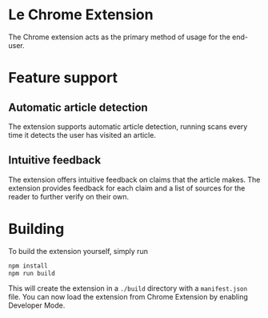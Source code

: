 # Le Chrome Extension

The Chrome extension acts as the primary method of usage for the end-user. 

# Feature support
## Automatic article detection
The extension supports automatic article detection, running scans every time it detects the user has visited an article.

## Intuitive feedback
The extension offers intuitive feedback on claims that the article makes. The extension provides feedback for each claim and a list of sources for the reader to further verify on their own.

# Building
To build the extension yourself, simply run
```bash
npm install
npm run build
```

This will create the extension in a `./build` directory with a `manifest.json` file. You can now load the extension from Chrome Extension by enabling Developer Mode.